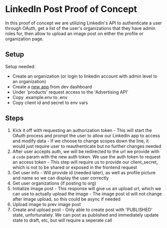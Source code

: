 # LinkedIn Post Proof of Concept

In this proof of concept we are utilizing LinkedIn's API to authenticate a user through OAuth, get a list of the user's organizations that they have admin roles for, then allow to upload an image post on either the profile or organization page.

## Setup

Setup needed:

- Create an organization (or login to linkedin account with admin level to an organization)
- Create a [new app](https://www.linkedin.com/developers/apps/new) from dev dashboard
- Under 'products' request access to the 'Advertising API'
- Copy .example.env to .env
- Copy client id and secret to env vars

## Steps
  
  1. Kick it off with requesting an authorization token
    - This will start the OAuth process and prompt the user to allow our LinkedIn app to access and modify data
    - If we choose to change scopes down the line, it would just require user to reauthenticate but no further changes needed
  1. After user accepts auth, we will be redirected to the url we provide with a `code` param with the new auth token. We use the auth token to request an access token
    - This step will require us to provide our client_secret, which is not to be shared or exposed in the frontend request
  1. Get user info
    - Will provide id (needed later), as well as profile picture and name so we can display the user correctly
  1. Get user organizations (if posting to org)
  1. Initialize image post
    - This response will give us an upload url, which we can use to actually upload the image
    - The image post id will not change after image upload, so this could be async if needed
  1. Upload image to prev image post
  1. Create and upload post
    - Only able to create post with 'PUBLISHED' state, unfortunately. We can post as published and immediately update state to draft, etc, but will require a seperate call
